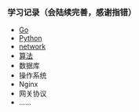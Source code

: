 ### 学习记录（会陆续完善，感谢指错）
 * [Go](https://github.com/Duk1906/Learning_Records/tree/master/Go)
 * [Python](https://github.com/Duk1906/Learning_Records//tree/master/Python)
 * [network](https://github.com/Duk1906/Learning_Records/tree/master/Netword)
 * [算法](https://github.com/Duk1906/Learning_Records/tree/master/Algorithm)
 * 数据库
 * 操作系统
 * Nginx
 * 网关协议
 * ......
